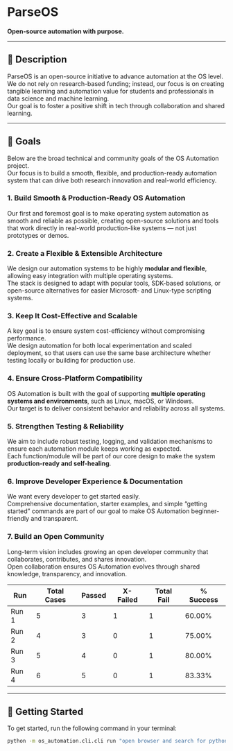 # ParseOS
**Open-source automation with purpose.**

---

## 📘 Description

ParseOS is an open-source initiative to advance automation at the OS level.  
We do not rely on research-based funding; instead, our focus is on creating tangible learning and automation value for students and professionals in data science and machine learning.  
Our goal is to foster a positive shift in tech through collaboration and shared learning.

---

## 🎯 Goals

Below are the broad technical and community goals of the OS Automation project.  
Our focus is to build a smooth, flexible, and production-ready automation system that can drive both research innovation and real-world efficiency.

### 1. Build Smooth & Production-Ready OS Automation
Our first and foremost goal is to make operating system automation as smooth and reliable as possible, creating open-source solutions and tools that work directly in real-world production-like systems — not just prototypes or demos.

### 2. Create a Flexible & Extensible Architecture
We design our automation systems to be highly **modular and flexible**, allowing easy integration with multiple operating systems.  
The stack is designed to adapt with popular tools, SDK-based solutions, or open-source alternatives for easier Microsoft- and Linux-type scripting systems.

### 3. Keep It Cost-Effective and Scalable
A key goal is to ensure system cost-efficiency without compromising performance.  
We design automation for both local experimentation and scaled deployment, so that users can use the same base architecture whether testing locally or building for production use.

### 4. Ensure Cross-Platform Compatibility
OS Automation is built with the goal of supporting **multiple operating systems and environments**, such as Linux, macOS, or Windows.  
Our target is to deliver consistent behavior and reliability across all systems.

### 5. Strengthen Testing & Reliability
We aim to include robust testing, logging, and validation mechanisms to ensure each automation module keeps working as expected.  
Each function/module will be part of our core design to make the system **production-ready and self-healing**.

### 6. Improve Developer Experience & Documentation
We want every developer to get started easily.  
Comprehensive documentation, starter examples, and simple “getting started” commands are part of our goal to make OS Automation beginner-friendly and transparent.

### 7. Build an Open Community
Long-term vision includes growing an open developer community that collaborates, contributes, and shares innovation.  
Open collaboration ensures OS Automation evolves through shared knowledge, transparency, and innovation.

| Run | Total Cases | Passed | X-Failed | Total Fail | % Success |
|-----|--------------|--------|-----------|-------------|------------|
| Run 1 | 5 | 3 | 1 | 1 | 60.00% |
| Run 2 | 4 | 3 | 0 | 1 | 75.00% |
| Run 3 | 5 | 4 | 0 | 1 | 80.00% |
| Run 4 | 6 | 5 | 0 | 1 | 83.33% |

---

## 🚀 Getting Started

To get started, run the following command in your terminal:

```bash
python -m os_automation.cli.cli run "open browser and search for python tutorials"
